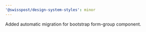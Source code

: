 ```yaml
---
'@swisspost/design-system-styles': minor
---
```


Added automatic migration for bootstrap form-group component.
